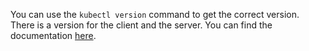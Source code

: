 You can use the `kubectl version` command to get the correct version. There is a version for the client and the server.
You can find the documentation [here](https://kubernetes.io/docs/reference/kubectl/cheatsheet/).